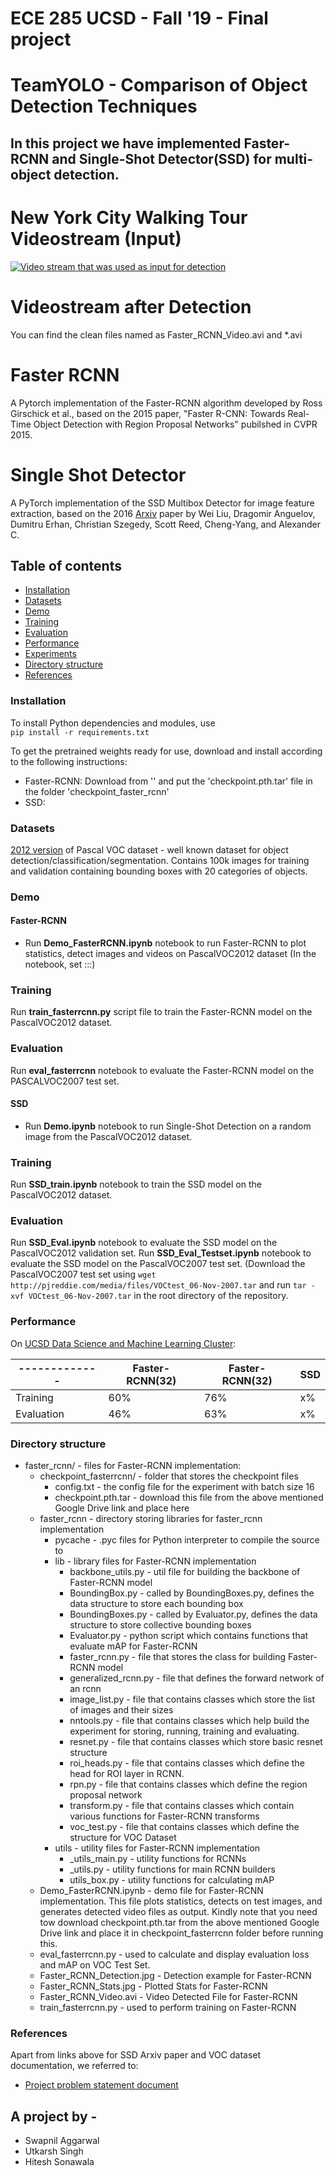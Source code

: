 # ECE 285 UCSD - Fall '19 - Final project
# TeamYOLO - Comparison of Object Detection Techniques 

## In this project we have implemented Faster-RCNN and Single-Shot Detector(SSD) for multi-object detection.
# New York City Walking Tour Videostream (Input)
[![Video stream that was used as input for detection](https://imgur.com/1hcwxrk.gif) ](https://www.youtube.com/watch?v=u68EWmtKZw0) 

# Videostream after Detection
You can find the clean files named as Faster_RCNN_Video.avi and *.avi

# Faster RCNN
A Pytorch implementation of the Faster-RCNN algorithm developed by Ross Girschick et al., based on the 2015 paper, "Faster R-CNN: Towards Real-Time Object Detection with Region Proposal Networks" pubilshed in CVPR 2015. 

# Single Shot Detector 
A PyTorch implementation of the SSD Multibox Detector for image feature extraction, based on the 2016 [Arxiv](http://arxiv.org/abs/1512.02325) paper by Wei Liu, Dragomir Anguelov, Dumitru Erhan, Christian Szegedy, Scott Reed, Cheng-Yang, and Alexander C.
## Table of contents
* [Installation](#Installation)
* [Datasets](#Datasets)
* [Demo](#Demo)
* [Training](#Training)
* [Evaluation](#Evaluation)
* [Performance](#Performance)
* [Experiments](#Experiments)
* [Directory structure](#Directory-structure)
* [References](#References)

### Installation
To install Python dependencies and modules, use <br>
```pip install -r requirements.txt``` <br>

To get the pretrained weights ready for use, download and install according to the following instructions:
- Faster-RCNN: Download from '' and put the 'checkpoint.pth.tar' file in the folder 'checkpoint_faster_rcnn'
- SSD: 

### Datasets
[2012 version](http://host.robots.ox.ac.uk/pascal/VOC/voc2012/) of Pascal VOC dataset - well known dataset for object detection/classification/segmentation. Contains 100k images for training and validation containing bounding boxes with 20 categories of objects.

### Demo
#### Faster-RCNN
- Run **Demo_FasterRCNN.ipynb** notebook to run Faster-RCNN to plot statistics, detect images and videos on PascalVOC2012 dataset (In the notebook, set :::)
### Training
Run **train_fasterrcnn.py** script file to train the Faster-RCNN model on the PascalVOC2012 dataset.
### Evaluation
Run **eval_fasterrcnn** notebook to evaluate the Faster-RCNN model on the PASCALVOC2007 test set.

#### SSD
- Run **Demo.ipynb** notebook to run Single-Shot Detection on a random image from the PascalVOC2012 dataset.
### Training
Run **SSD_train.ipynb** notebook to train the SSD model on the PascalVOC2012 dataset.
### Evaluation
Run **SSD_Eval.ipynb** notebook to evaluate the SSD model on the PascalVOC2012 validation set.
Run **SSD_Eval_Testset.ipynb** notebook to evaluate the SSD model on the PascalVOC2007 test set. (Download the PascalVOC2007 test set using `wget http://pjreddie.com/media/files/VOCtest_06-Nov-2007.tar` and run `tar -xvf VOCtest_06-Nov-2007.tar` in the root directory of the repository.
### Performance <br>
On [UCSD Data Science and Machine Learning Cluster](https://datahub.ucsd.edu/hub/home):

| ------------- | Faster-RCNN(32)  | Faster-RCNN(32) | SSD |
| ------------- | ---------------- | --------------- | --- |
| Training      |  60%             | 76%             | x%   | 
| Evaluation    |  46%             | 63%             | x%   |

### Directory structure
- faster_rcnn/ - files for Faster-RCNN implementation:
    - checkpoint_fasterrcnn/ - folder that stores the checkpoint files
        - config.txt - the config file for the experiment with batch size 16
        - checkpoint.pth.tar - download this file from the above mentioned Google Drive link and place here
    - faster_rcnn - directory storing libraries for faster_rcnn implementation
        - pycache - .pyc files for Python interpreter to compile the source to
        - lib - library files for Faster-RCNN implementation
            - backbone_utils.py - util file for building the backbone of Faster-RCNN model
            - BoundingBox.py - called by BoundingBoxes.py, defines the data structure to store each bounding box
            - BoundingBoxes.py - called by Evaluator.py, defines the data structure to store collective bounding boxes
            - Evaluator.py - python script which contains functions that evaluate mAP for Faster-RCNN
            - faster_rcnn.py - file that stores the class for building Faster-RCNN model
            - generalized_rcnn.py - file that defines the forward network of an rcnn
            - image_list.py - file that contains classes which store the list of images and their sizes
            - nntools.py - file that contains classes which help build the experiment for storing, running, training and evaluating.
            - resnet.py - file that contains classes which store basic resnet structure
            - roi_heads.py - file that contains classes which define the head for ROI layer in RCNN.
            - rpn.py - file that contains classes which define the region proposal network
            - transform.py - file that contains classes which contain various functions for Faster-RCNN transforms
            - voc_test.py - file that contains classes which define the structure for VOC Dataset
        - utils - utility files for Faster-RCNN implementation
            - _utils_main.py - utility functions for RCNNs
            - _utils.py - utility functions for main RCNN builders
            - utils_box.py - utility functions for calculating mAP
    - Demo_FasterRCNN.ipynb - demo file for Faster-RCNN implementation. This file plots statistics, detects on test images, and generates detected video files as output. Kindly note that you need tow download checkpoint.pth.tar from the above mentioned Google Drive link and place it in checkpoint_fasterrcnn folder before running this.
    - eval_fasterrcnn.py - used to calculate and display evaluation loss and mAP on VOC Test Set.
    - Faster_RCNN_Detection.jpg - Detection example for Faster-RCNN
    - Faster_RCNN_Stats.jpg - Plotted Stats for Faster-RCNN
    - Faster_RCNN_Video.avi - Video Detected File for Faster-RCNN
    - train_fasterrcnn.py - used to perform training on Faster-RCNN

### References <br>
Apart from links above for SSD Arxiv paper and VOC dataset documentation, we referred to:
- [Project problem statement document](https://www.charles-deledalle.fr/pages/files/ucsd_ece285_mlip/projectC_object_detection.pdf)

## A project by - 

- Swapnil Aggarwal
- Utkarsh Singh
- Hitesh Sonawala
